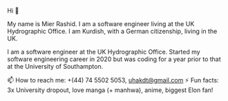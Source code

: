 Hi 😬

My name is Mier Rashid. I am a software engineer living at the UK Hydrographic Office. 
I am Kurdish, with a German citizenship, living in the UK.

I am a software engineer at the UK Hydrographic Office.
Started my software engineering career in 2020 but was coding for a year prior to that at the University of Southampton.

📫 How to reach me: +(44) 74  5502 5053, uhakdt@gmail.com
⚡ Fun facts: 3x University dropout, love manga (+ manhwa), anime, biggest Elon fan!
